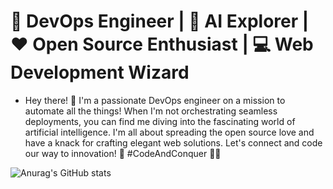 # 🚀 DevOps Engineer | 🤖 AI Explorer | ❤️ Open Source Enthusiast | 💻 Web Development Wizard

- Hey there! 👋 I'm a passionate DevOps engineer on a mission to automate all the things! When I'm not orchestrating seamless deployments, you can find me diving into the fascinating world of artificial intelligence. I'm all about spreading the open source love and have a knack for crafting elegant web solutions. Let's connect and code our way to innovation! 🌟 #CodeAndConquer 🚀🌐

![Anurag's GitHub stats](https://github-readme-stats.vercel.app/api?username=enravi&show_icons=true&theme=radical)
